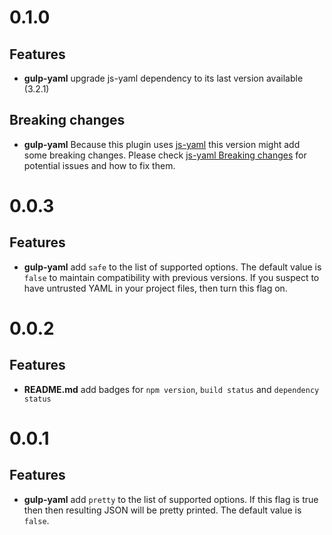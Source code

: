 # 0.1.0

## Features

- **gulp-yaml** upgrade js-yaml dependency to its last version available (3.2.1)


## Breaking changes

- **gulp-yaml** Because this plugin uses 
[js-yaml](https://github.com/nodeca/js-yaml) this version might add some breaking changes. Please 
check [js-yaml Breaking changes](https://github.com/nodeca/js-yaml#breaking-changes-in-2xx---3xx)
for potential issues and how to fix them.


# 0.0.3

## Features

- **gulp-yaml** add ```safe``` to the list of supported options. The default value is ```false``` 
  to maintain compatibility with previous versions. If you suspect to have untrusted YAML in your 
  project files, then turn this flag on.


# 0.0.2

## Features

- **README.md** add badges for ```npm version```, ```build status``` and ```dependency status```


# 0.0.1

## Features

- **gulp-yaml** add ```pretty``` to the list of supported options. If this flag is true then then
  resulting JSON will be pretty printed. The default value is ```false```.
